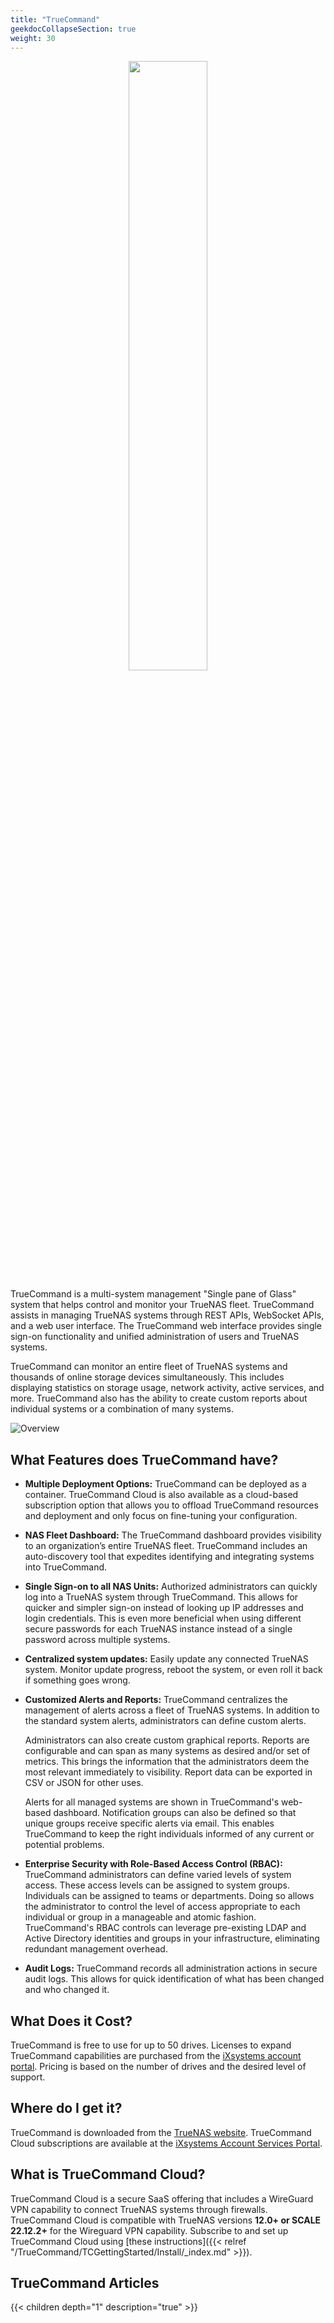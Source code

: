 ```yaml
---
title: "TrueCommand"
geekdocCollapseSection: true
weight: 30
---
```

<p style="text-align:center;">
<img src="/images/truecommand-logo-full-color-rgb.png" style="width:50%;">
</p>

TrueCommand is a multi-system management "Single pane of Glass" system that helps control and monitor your TrueNAS fleet. TrueCommand assists in managing TrueNAS systems through REST APIs, WebSocket APIs, and a web user interface. The TrueCommand web interface provides single sign-on functionality and unified administration of users and TrueNAS systems.

TrueCommand can monitor an entire fleet of TrueNAS systems and thousands of online storage devices simultaneously. This includes displaying statistics on storage usage, network activity, active services, and more. TrueCommand also has the ability to create custom reports about individual systems or a combination of many systems.

![Overview](/images/TrueCommand/Overview.png "Truecommand Overview")

## What Features does TrueCommand have?

* **Multiple Deployment Options:** TrueCommand can be deployed as a container.
  TrueCommand Cloud is also available as a cloud-based subscription option that allows you to offload TrueCommand resources and deployment and only focus on fine-tuning your configuration.

* **NAS Fleet Dashboard:** The TrueCommand dashboard provides visibility to an organization’s entire TrueNAS fleet.
  TrueCommand includes an auto-discovery tool that expedites identifying and integrating systems into TrueCommand.

* **Single Sign-on to all NAS Units:** Authorized administrators can quickly log into a TrueNAS system through TrueCommand.
  This allows for quicker and simpler sign-on instead of looking up IP addresses and login credentials.
  This is even more beneficial when using different secure passwords for each TrueNAS instance instead of a single password across multiple systems.

* **Centralized system updates:** Easily update any connected TrueNAS system.
  Monitor update progress, reboot the system, or even roll it back if something goes wrong.

* **Customized Alerts and Reports:** TrueCommand centralizes the management of alerts across a fleet of TrueNAS systems.
  In addition to the standard system alerts, administrators can define custom alerts.
  
  Administrators can also create custom graphical reports.
  Reports are configurable and can span as many systems as desired and/or set of metrics.
  This brings the information that the administrators deem the most relevant immediately to visibility.
  Report data can be exported in CSV or JSON for other uses.
  
  Alerts for all managed systems are shown in TrueCommand's web-based dashboard.
  Notification groups can also be defined so that unique groups receive specific alerts via email.
  This enables TrueCommand to keep the right individuals informed of any current or potential problems.

* **Enterprise Security with Role-Based Access Control (RBAC):** TrueCommand administrators can define varied levels of system access.
  These access levels can be assigned to system groups.
  Individuals can be assigned to teams or departments.
  Doing so allows the administrator to control the level of access appropriate to each individual or group in a manageable and atomic fashion.
  TrueCommand's RBAC controls can leverage pre-existing LDAP and Active Directory identities and groups in your infrastructure, eliminating redundant management overhead.

* **Audit Logs:** TrueCommand records all administration actions in secure audit logs.
  This allows for quick identification of what has been changed and who changed it.

## What Does it Cost?

TrueCommand is free to use for up to 50 drives.
Licenses to expand TrueCommand capabilities are purchased from the [iXsystems account portal](https://portal.ixsystems.com/).
Pricing is based on the number of drives and the desired level of support.

## Where do I get it?

TrueCommand is downloaded from the [TrueNAS website](https://www.truenas.com/truecommand/).
TrueCommand Cloud subscriptions are available at the [iXsystems Account Services Portal](https://portal.ixsystems.com/portal/login/index.php).

## What is TrueCommand Cloud?

TrueCommand Cloud is a secure SaaS offering that includes a WireGuard VPN capability to connect TrueNAS systems through firewalls.
TrueCommand Cloud is compatible with TrueNAS versions **12.0+ or SCALE 22.12.2+** for the Wireguard VPN capability.
Subscribe to and set up TrueCommand Cloud using [these instructions]({{< relref "/TrueCommand/TCGettingStarted/Install/_index.md" >}}).

## TrueCommand Articles

{{< children depth="1" description="true" >}}
